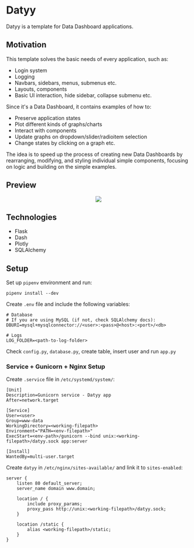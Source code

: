# Datyy

Datyy is a template for Data Dashboard applications.

## Motivation

This template solves the basic needs of every application, such as:

- Login system
- Logging
- Navbars, sidebars, menus, submenus etc.
- Layouts, components
- Basic UI interaction, hide sidebar, collapse submenu etc.

Since it's a Data Dashboard, it contains examples of how to:

- Preserve application states
- Plot different kinds of graphs/charts
- Interact with components
- Update graphs on dropdown/slider/radioitem selection
- Change states by clicking on a graph etc.

The idea is to speed up the process of creating new Data Dashboards by rearranging, modifying, and styling individual simple components, focusing on logic and building on the simple examples.

## Preview

<p align="center">
  <img src="/preview/datyy.gif?raw=true"/>
</p>

## Technologies

- Flask
- Dash
- Plotly
- SQLAlchemy

## Setup

Set up `pipenv` environment and run:

```
pipenv install --dev
```

Create `.env` file and include the following variables:

```
# Database
# If you are using MySQL (if not, check SQLAlchemy docs):
DBURI=mysql+mysqlconnector://<user>:<pass>@<host>:<port>/<db>

# Logs
LOG_FOLDER=<path-to-log-folder>
```

Check `config.py`, `database.py`, create table, insert user and run `app.py`

### Service + Gunicorn + Nginx Setup

Create `.service` file in `/etc/systemd/system/`:

```
[Unit]
Description=Gunicorn service - Datyy app
After=network.target

[Service]
User=<user>
Group=www-data
WorkingDirectory=<working-filepath>
Environment="PATH=<env-filepath>"
ExecStart=<env-path>/gunicorn --bind unix:<working-filepath>/datyy.sock app:server

[Install]
WantedBy=multi-user.target
```

Create `datyy` in `/etc/nginx/sites-available/` and link it to `sites-enabled`:

```text
server {
    listen 80 default_server;
    server_name domain www.domain;

    location / {
        include proxy_params;
        proxy_pass http://unix:<working-filepath>/datyy.sock;
    }

	location /static {
		alias <working-filepath>/static;
	}
}
```
